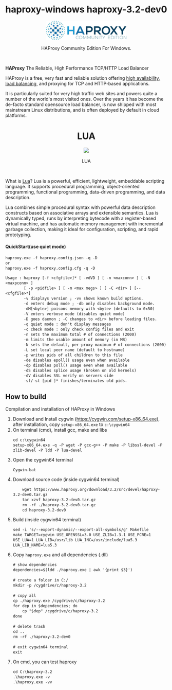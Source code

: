 <div align="center">
    <h1>haproxy-windows haproxy-3.2-dev0</h1>
    <img src="./HAProxyCE.png" width="250" />
    <p align="center">
        HAProxy Community Edition For Windows. 
    </p>    
</div>
<br>

**HAProxy** The Reliable, High Performance TCP/HTTP Load Balancer

HAProxy is a free, very fast and reliable solution offering [high availability](http://en.wikipedia.org/wiki/High_availability),
 [load balancing](http://en.wikipedia.org/wiki/Load_balancer), and proxying for TCP and HTTP-based applications. 
 
 It is particularly suited for very high traffic web sites and powers quite a number of the world's most visited ones. 
 Over the years it has become the de-facto standard opensource load balancer, is now shipped with most mainstream 
 Linux distributions, and is often deployed by default in cloud platforms.

<div align="center">
    <h1>LUA</h1>
    <img src="https://lua.org/images/luaa.gif" width="250" />
    <p align="center">
        LUA
    </p>    
</div>
<br>
 
 What is [Lua](https://lua.org/)?
 Lua is a powerful, efficient, lightweight, embeddable scripting language. It supports procedural programming, object-oriented programming, functional programming, data-driven 
 programming, and data description.

 Lua combines simple procedural syntax with powerful data description constructs based on associative arrays and extensible semantics. Lua is dynamically typed, runs by interpreting 
 bytecode with a register-based virtual machine, and has automatic memory management with incremental garbage collection, making it ideal for configuration, scripting, and rapid 
 prototyping.

#### QuickStart(use quiet mode)

    haproxy.exe -f haproxy.config.json -q -D
    or
    haproxy.exe -f haproxy.config.cfg -q -D

```
Usage : haproxy [-f <cfgfile>]* [ -vdVD ] [ -n <maxconn> ] [ -N <maxpconn> ]
        [ -p <pidfile> ] [ -m <max megs> ] [ -C <dir> ] [-- <cfgfile>*]
        -v displays version ; -vv shows known build options.
        -d enters debug mode ; -db only disables background mode.
        -dM[<byte>] poisons memory with <byte> (defaults to 0x50)
        -V enters verbose mode (disables quiet mode)
        -D goes daemon ; -C changes to <dir> before loading files.
        -q quiet mode : don't display messages
        -c check mode : only check config files and exit
        -n sets the maximum total # of connections (2000)
        -m limits the usable amount of memory (in MB)
        -N sets the default, per-proxy maximum # of connections (2000)
        -L set local peer name (default to hostname)
        -p writes pids of all children to this file
        -de disables epoll() usage even when available
        -dp disables poll() usage even when available
        -dS disables splice usage (broken on old kernels)
        -dV disables SSL verify on servers side
        -sf/-st [pid ]* finishes/terminates old pids.
```


## How to build

Compilation and installation of HAProxy in Windows

1. Download and Install cygwin (<https://cygwin.com/setup-x86_64.exe>), after installation, copy `setup-x86_64.exe` to `c:\cygwin64`
2. On terminal (cmd), install gcc, make and libs
    ```
    cd c:\cygwin64
    setup-x86_64.exe -q -P wget -P gcc-g++ -P make -P libssl-devel -P zlib-devel -P ldd -P lua-devel
    ```
3. Open the cygwin64 terminal
    ```
    Cygwin.bat
    ```
4. Download source code (inside cygwin64 terminal)
    ```
        wget https://www.haproxy.org/download/3.2/src/devel/haproxy-3.2-dev0.tar.gz
        tar xzvf haproxy-3.2-dev0.tar.gz
        rm -rf ./haproxy-3.2-dev0.tar.gz 
        cd haproxy-3.2-dev0
    ```
5. Build (inside cygwin64 terminal)
    ```
    sed -i 's/--export-dynamic/--export-all-symbols/g' Makefile
    make TARGET=cygwin USE_OPENSSL=3.0 USE_ZLIB=1.3.1 USE_PCRE=1 USE_LUA=1 LUA_LIB=/usr/lib LUA_INC=/usr/include/lua5.3 LUA_LIB_NAME=lua5.3
    ```
6. Copy `haproxy.exe` and all dependencies (.dll)
    ```
    # show dependencies
    dependencies=$(ldd ./haproxy.exe | awk '{print $3}')
   
    # create a folder in C:/
    mkdir -p /cygdrive/c/haproxy-3.2
   
    # copy all
    cp ./haproxy.exe /cygdrive/c/haproxy-3.2
    for dep in $dependencies; do
        cp "$dep" /cygdrive/c/haproxy-3.2
    done
   
    # delete trash
    cd ..
    rm -rf ./haproxy-3.2-dev0
   
    # exit cygwin64 terminal
    exit
    ```
7. On cmd, you can test haproxy
    ```
    cd C:\haproxy-3.2
    .\haproxy.exe -v 
    .\haproxy.exe -vv 
    ```
